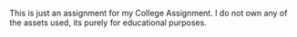 This is just an assignment for my College Assignment. I do not own any of the assets used, its purely for educational purposes.
